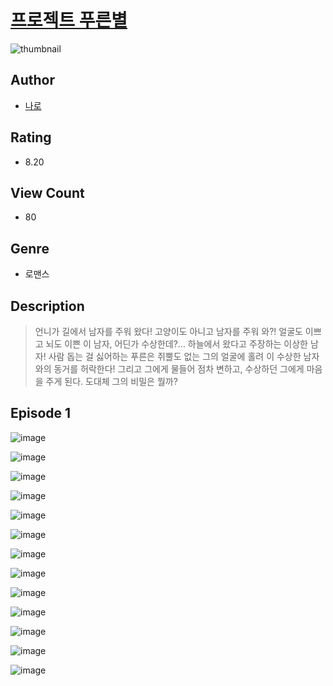 # [프로젝트 푸른별](https://comic.naver.com/challenge/list?titleId=811431)
![thumbnail](https://image-comic.pstatic.net/user_contents_data/challenge_comic/2023/05/27/366208/upload_7364570879909442918_480x623.jpeg)

## Author
- [나로](https://comic.naver.com/artistTitle?id=366208)

## Rating
- 8.20

## View Count
- 80

## Genre
- 로맨스

## Description
> 언니가 길에서 남자를 주워 왔다! 고양이도 아니고 남자를 주워 와?! 얼굴도 이쁘고 뇌도 이쁜 이 남자, 어딘가 수상한데?... 하늘에서 왔다고 주장하는 이상한 남자! 사람 돕는 걸 싫어하는 푸른은 쥐뿔도 없는 그의 얼굴에 홀려 이 수상한 남자와의 동거를 허락한다! 그리고 그에게 물들어 점차 변하고, 수상하던 그에게 마음을 주게 된다. 도대체 그의 비밀은 뭘까?


## Episode 1
![image](https://image-comic.pstatic.net/user_contents_data/challenge_comic/2023/05/27/366208/upload_3990808531961996901.jpeg)

![image](https://image-comic.pstatic.net/user_contents_data/challenge_comic/2023/05/27/366208/upload_3775762740797453665.jpeg)

![image](https://image-comic.pstatic.net/user_contents_data/challenge_comic/2023/05/27/366208/upload_7161679103109719397.jpeg)

![image](https://image-comic.pstatic.net/user_contents_data/challenge_comic/2023/05/27/366208/upload_7219661874587263286.jpeg)

![image](https://image-comic.pstatic.net/user_contents_data/challenge_comic/2023/05/27/366208/upload_3473174954541200437.jpeg)

![image](https://image-comic.pstatic.net/user_contents_data/challenge_comic/2023/05/27/366208/upload_3905855853473838897.jpeg)

![image](https://image-comic.pstatic.net/user_contents_data/challenge_comic/2023/05/27/366208/upload_3979321917645928243.jpeg)

![image](https://image-comic.pstatic.net/user_contents_data/challenge_comic/2023/05/27/366208/upload_3544394905439002934.jpeg)

![image](https://image-comic.pstatic.net/user_contents_data/challenge_comic/2023/05/27/366208/upload_7305229133571897187.jpeg)

![image](https://image-comic.pstatic.net/user_contents_data/challenge_comic/2023/05/27/366208/upload_3631644271246260582.jpeg)

![image](https://image-comic.pstatic.net/user_contents_data/challenge_comic/2023/05/27/366208/upload_7219941137504743991.jpeg)

![image](https://image-comic.pstatic.net/user_contents_data/challenge_comic/2023/05/27/366208/upload_3545795468554743857.jpeg)

![image](https://image-comic.pstatic.net/user_contents_data/challenge_comic/2023/05/27/366208/upload_7076898158067135078.jpeg)

